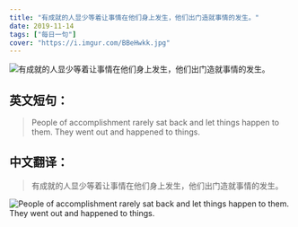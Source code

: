 ```yaml
---
title: "有成就的人显少等着让事情在他们身上发生，他们出门造就事情的发生。"
date: 2019-11-14
tags: ["每日一句"]
cover: "https://i.imgur.com/BBeHwkk.jpg"
---
```


![有成就的人显少等着让事情在他们身上发生，他们出门造就事情的发生。](https://i.imgur.com/3uCIyV2.jpg)

## 英文短句：
> People of accomplishment rarely sat back and let things happen to them. They went out and happened to things.

<!--more-->

## 中文翻译：
> 有成就的人显少等着让事情在他们身上发生，他们出门造就事情的发生。

![People of accomplishment rarely sat back and let things happen to them. They went out and happened to things.](https://i.imgur.com/RWA5OgK.jpg)

